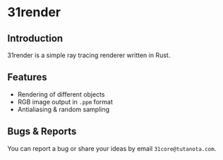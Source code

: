 # 31render
## Introduction
31render is a simple ray tracing renderer written in Rust.

## Features
* Rendering of different objects
* RGB image output in `.ppm` format
* Antialiasing & random sampling

## Bugs & Reports
You can report a bug or share your ideas by email `31core@tutanota.com`.
